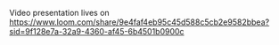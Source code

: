 Video presentation lives on https://www.loom.com/share/9e4faf4eb95c45d588c5cb2e9582bbea?sid=9f128e7a-32a9-4360-af45-6b4501b0900c
